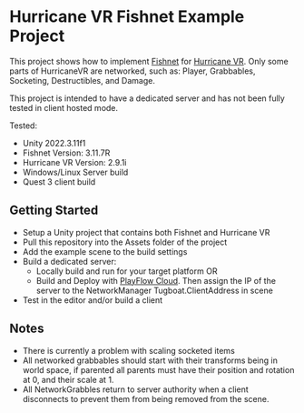 # Hurricane VR Fishnet Example Project
This project shows how to implement [Fishnet](https://assetstore.unity.com/packages/tools/network/fish-net-networking-evolved-207815) for [Hurricane VR](https://assetstore.unity.com/packages/tools/physics/hurricane-vr-physics-interaction-toolkit-177300). Only some parts of HurricaneVR are networked, such as: Player, Grabbables, Socketing, Destructibles, and Damage.

This project is intended to have a dedicated server and has not been fully tested in client hosted mode.

Tested:
- Unity 2022.3.11f1
- Fishnet Version: 3.11.7R
- Hurricane VR Version: 2.9.1i
- Windows/Linux Server build
- Quest 3 client build

## Getting Started
- Setup a Unity project that contains both Fishnet and Hurricane VR
- Pull this repository into the Assets folder of the project
- Add the example scene to the build settings
- Build a dedicated server: 
	- Locally build and run for your target platform
	OR
	- Build and Deploy with [PlayFlow Cloud](https://assetstore.unity.com/packages/tools/network/playflow-cloud-206903). Then assign the IP of the server to the NetworkManager Tugboat.ClientAddress in scene
- Test in the editor and/or build a client

## Notes
- There is currently a problem with scaling socketed items
- All networked grabbables should start with their transforms being in world space, if parented all parents must have their position and rotation at 0, and their scale at 1.
- All NetworkGrabbles return to server authority when a client disconnects to prevent them from being removed from the scene.
